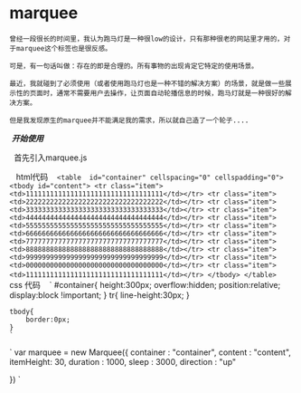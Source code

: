 # marquee
    曾经一段很长的时间里，我认为跑马灯是一种很low的设计，只有那种很老的网站里才用的，对于marquee这个标签也是很反感。
	
    可是，有一句话叫做：存在的即是合理的。所有事物的出现肯定它特定的使用场景。
	
    最近，我就碰到了必须使用（或者使用跑马灯也是一种不错的解决方案）的场景，就是做一些展示性的页面时，通常不需要用户去操作，让页面自动轮播信息的时候，跑马灯就是一种很好的解决方案。

    但是我发现原生的marquee并不能满足我的需求，所以就自己造了一个轮子....
  
  
  ***开始使用***
  
    首先引入marquee.js
    
    html代码
    `
    	<table  id="container" cellspacing="0" cellspadding="0">
		<tbody id="content">
			<tr class="item"><td>1111111111111111111111111111111111</td></tr>
			<tr class="item"><td>2222222222222222222222222222222222</td></tr>
			<tr class="item"><td>3333333333333333333333333333333333</td></tr>
			<tr class="item"><td>4444444444444444444444444444444444</td></tr>
			<tr class="item"><td>5555555555555555555555555555555555</td></tr>
			<tr class="item"><td>6666666666666666666666666666666666</td></tr>
			<tr class="item"><td>7777777777777777777777777777777777</td></tr>
			<tr class="item"><td>8888888888888888888888888888888888</td></tr>
			<tr class="item"><td>9999999999999999999999999999999999</td></tr>
			<tr class="item"><td>0000000000000000000000000000000000</td></tr>
			<tr class="item"><td>1111111111111111111111111111111111</td></tr>
		</tbody>
	</table>
    `
    css 代码
    `
    	#container{
		height:300px;
		overflow:hidden;
		position:relative;
		display:block !important;
	}
	tr{
		line-height:30px;
	}

	tbody{
		border:0px;
	}
    `
 
 `
 var marquee = new Marquee({
	container : "container",
	content   : "content",
	itemHeight: 30,
	duration  : 1000,
	sleep	  : 3000,
	direction : "up"

})
  `
